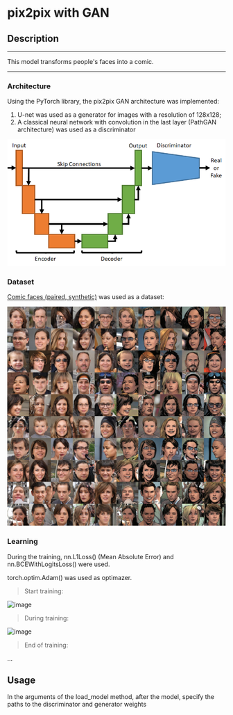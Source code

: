 # pix2pix with GAN
## Description
___
This model transforms people's faces into a comic.
___
### Architecture
Using the PyTorch library, the pix2pix GAN architecture was implemented: 
1) U-net was used as a generator for images with a resolution of 128x128;
2) A classical neural network with convolution in the last layer (PathGAN architecture) was used as a discriminator

![model architecture](img/archpng.png)
### Dataset
[Comic faces (paired, synthetic)](https://www.kaggle.com/datasets/defileroff/comic-faces-paired-synthetic) was used as a dataset:

![sample](img/face2_comics_sample_large.jpg)

### Learning
During the training, nn.L1Loss() (Mean Absolute Error) and nn.BCEWithLogitsLoss() were used.

torch.optim.Adam() was used as optimazer.

> Start training:

![image](https://github.com/Mikhail-bmstu/pix2pix_GAN/assets/83812505/a4f9b0d0-c8c9-443b-9a9a-46907e37691c)

> During training:

![image](https://github.com/Mikhail-bmstu/pix2pix_GAN/assets/83812505/37097430-adc7-400d-beba-9e0ecae1b6c9)

> End of training:

...

## Usage
In the arguments of the load_model method, after the model, specify the paths to the discriminator and generator weights
